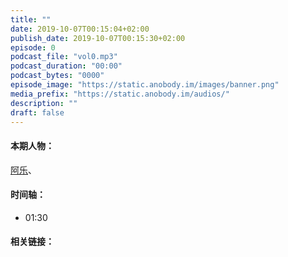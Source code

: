 ```yaml
---
title: ""
date: 2019-10-07T00:15:04+02:00
publish_date: 2019-10-07T00:15:30+02:00
episode: 0
podcast_file: "vol0.mp3"
podcast_duration: "00:00"
podcast_bytes: "0000"
episode_image: "https://static.anobody.im/images/banner.png"
media_prefix: "https://static.anobody.im/audios/"
description: ""
draft: false
---
```


#### 本期人物： 
<a rel="nofollow" target="_blank" href="https://twitter.com/Bluesh0" title="阿乐twitter">阿乐</a>、
<a rel="nofollow" target="_blank" href="" title=""></a>

#### 时间轴：

- 01:30 

#### 相关链接：
<a rel="nofollow" target="_blank" href="" title=""></a>

